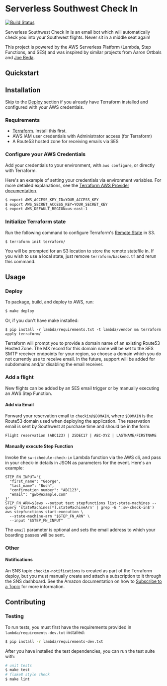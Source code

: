 # Serverless Southwest Check In

[![Build Status](https://travis-ci.org/DavidWittman/serverless-southwest-check-in.svg?branch=master)](https://travis-ci.org/DavidWittman/serverless-southwest-check-in)

Serverless Southwest Check In is an email bot which will automatically check you into your Southwest flights. Never sit in a middle seat again!

This project is powered by the AWS Serverless Platform (Lambda, Step Functions, and SES) and was inspired by similar projects from Aaron Ortbals and [Joe Beda](https://github.com/jbeda/southwest-checkin).

## Quickstart

## Installation

Skip to the [Deploy](#deploy) section if you already have Terraform installed and configured with your AWS credentials.

### Requirements

 - [Terraform](https://www.terraform.io/intro/getting-started/install.html). Install this first.
 - AWS IAM user credentials with Administrator access (for Terraform)
 - A Route53 hosted zone for receiving emails via SES

### Configure your AWS Credentials

Add your credentials to your environment, with `aws configure`, or directly with Terraform.

Here's an example of setting your credentials via environment variables. For more detailed explanations, see the [Terraform AWS Provider documentation](https://www.terraform.io/docs/providers/aws/).

``` bash
$ export AWS_ACCESS_KEY_ID=YOUR_ACCESS_KEY
$ export AWS_SECRET_ACCESS_KEY=YOUR_SECRET_KEY
$ export AWS_DEFAULT_REGION=us-east-1
```

### Initialize Terraform state

Run the following command to configure Terraform's [Remote State](https://www.terraform.io/docs/state/remote.html) in S3.

```
$ terraform init terraform/
```

You will be prompted for an S3 location to store the remote statefile in. If you wish to use a local state, just remove `terraform/backend.tf` and rerun this command.

## Usage

### Deploy

To package, build, and deploy to AWS, run:

``` bash
$ make deploy
```

Or, if you don't have make installed:

```
$ pip install -r lambda/requirements.txt -t lambda/vendor && terraform apply terraform/
```

Terraform will prompt you to provide a domain name of an existing Route53 Hosted Zone. The MX record for this domain name will be set to the SES SMTP receiver endpoints for your region, so choose a domain which you do not currently use to receive email. In the future, support will be added for subdomains and/or disabling the email receiver.

### Add a flight

New flights can be added by an SES email trigger or by manually executing an AWS Step Function.

#### Add via Email

Forward your reservation email to `checkin@$DOMAIN`, where `$DOMAIN` is the Route53 domain used when deploying the application. The reservation email is sent by Southwest at purchase time and should be in the form:

```
Flight reservation (ABC123) | 25DEC17 | ABC-XYZ | LASTNAME/FIRSTNAME
```

#### Manually execute Step Function

Invoke the `sw-schedule-check-in` Lambda function via the AWS cli, and pass in your check-in details in JSON as parameters for the event. Here's an example:

```
STEP_FN_INPUT='{
  "first_name": "George",
  "last_name": "Bush",
  "confirmation_number": "ABC123",
  "email": "gwb@example.com"
}'
STEP_FN_ARN=$(aws --output text stepfunctions list-state-machines --query 'stateMachines[*].stateMachineArn' | grep -E ':sw-check-in$')
aws stepfunctions start-execution \
  --state-machine-arn "$STEP_FN_ARN" \
  --input "$STEP_FN_INPUT"
```

The `email` parameter is optional and sets the email address to which your boarding passes will be sent.

### Other

#### Notifications

An SNS topic `checkin-notifications` is created as part of the Terraform deploy, but you must manually create and attach a subscription to it through the SNS dashboard. See the Amazon documentation on how to [Subscribe to a Topic](https://docs.aws.amazon.com/sns/latest/dg/SubscribeTopic.html) for more information.

## Contributing

### Testing

To run tests, you must first have the requirements provided in `lambda/requirements-dev.txt` installed:

``` bash
$ pip install -r lambda/requirements-dev.txt
```

After you have installed the test dependencies, you can run the test suite with:

``` bash
# unit tests
$ make test
# flake8 style check
$ make lint
```
